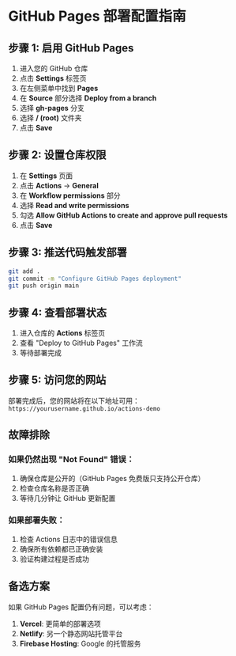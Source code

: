 # GitHub Pages 部署配置指南

## 步骤 1: 启用 GitHub Pages

1. 进入您的 GitHub 仓库
2. 点击 **Settings** 标签页
3. 在左侧菜单中找到 **Pages**
4. 在 **Source** 部分选择 **Deploy from a branch**
5. 选择 **gh-pages** 分支
6. 选择 **/ (root)** 文件夹
7. 点击 **Save**

## 步骤 2: 设置仓库权限

1. 在 **Settings** 页面
2. 点击 **Actions** → **General**
3. 在 **Workflow permissions** 部分
4. 选择 **Read and write permissions**
5. 勾选 **Allow GitHub Actions to create and approve pull requests**
6. 点击 **Save**

## 步骤 3: 推送代码触发部署

```bash
git add .
git commit -m "Configure GitHub Pages deployment"
git push origin main
```

## 步骤 4: 查看部署状态

1. 进入仓库的 **Actions** 标签页
2. 查看 "Deploy to GitHub Pages" 工作流
3. 等待部署完成

## 步骤 5: 访问您的网站

部署完成后，您的网站将在以下地址可用：
`https://yourusername.github.io/actions-demo`

## 故障排除

### 如果仍然出现 "Not Found" 错误：

1. 确保仓库是公开的（GitHub Pages 免费版只支持公开仓库）
2. 检查仓库名称是否正确
3. 等待几分钟让 GitHub 更新配置

### 如果部署失败：

1. 检查 Actions 日志中的错误信息
2. 确保所有依赖都已正确安装
3. 验证构建过程是否成功

## 备选方案

如果 GitHub Pages 配置仍有问题，可以考虑：

1. **Vercel**: 更简单的部署选项
2. **Netlify**: 另一个静态网站托管平台
3. **Firebase Hosting**: Google 的托管服务
